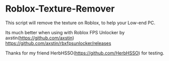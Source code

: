 # Roblox-Texture-Remover
This script will remove the texture on Roblox, to help your Low-end PC.

Its much better when using with Roblox FPS Unlocker by axstin(https://github.com/axstin)
https://github.com/axstin/rbxfpsunlocker/releases

Thanks for my friend HerbHSSO(https://github.com/HerbHSSO) for testing.
